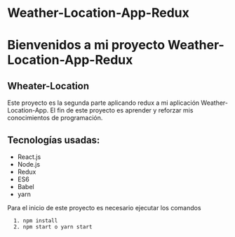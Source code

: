 # Weather-Location-App-Redux
# Bienvenidos a mi proyecto Weather-Location-App-Redux
## Wheater-Location

Este proyecto es la segunda parte aplicando redux a mi aplicación Weather-Location-App. El fin de este proyecto es aprender y reforzar mis conocimientos de programación.

 ## Tecnologías usadas:
  - React.js
  - Node.js
  - Redux
  - ES6
  - Babel
  - yarn

Para el inicio de este proyecto es necesario ejecutar los comandos
```
  1. npm install
  2. npm start o yarn start
```
